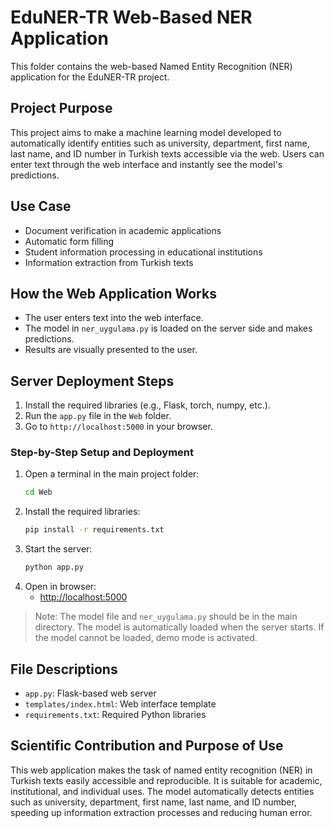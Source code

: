 # EduNER-TR Web-Based NER Application

This folder contains the web-based Named Entity Recognition (NER) application for the EduNER-TR project.

## Project Purpose
This project aims to make a machine learning model developed to automatically identify entities such as university, department, first name, last name, and ID number in Turkish texts accessible via the web. Users can enter text through the web interface and instantly see the model's predictions.

## Use Case
- Document verification in academic applications
- Automatic form filling
- Student information processing in educational institutions
- Information extraction from Turkish texts

## How the Web Application Works
- The user enters text into the web interface.
- The model in `ner_uygulama.py` is loaded on the server side and makes predictions.
- Results are visually presented to the user.

## Server Deployment Steps
1. Install the required libraries (e.g., Flask, torch, numpy, etc.).
2. Run the `app.py` file in the `Web` folder.
3. Go to `http://localhost:5000` in your browser.

### Step-by-Step Setup and Deployment

1. Open a terminal in the main project folder:
   ```bash
   cd Web
   ```
2. Install the required libraries:
   ```bash
   pip install -r requirements.txt
   ```
3. Start the server:
   ```bash
   python app.py
   ```
4. Open in browser:
   - [http://localhost:5000](http://localhost:5000)

> Note: The model file and `ner_uygulama.py` should be in the main directory. The model is automatically loaded when the server starts. If the model cannot be loaded, demo mode is activated.

## File Descriptions
- `app.py`: Flask-based web server
- `templates/index.html`: Web interface template
- `requirements.txt`: Required Python libraries

## Scientific Contribution and Purpose of Use
This web application makes the task of named entity recognition (NER) in Turkish texts easily accessible and reproducible. It is suitable for academic, institutional, and individual uses. The model automatically detects entities such as university, department, first name, last name, and ID number, speeding up information extraction processes and reducing human error. 